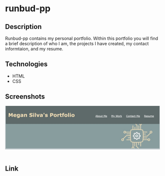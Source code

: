 # runbud-pp

## Description 
<p>
    Runbud-pp contains my personal portfolio. Within this portfolio you will find a brief description of who I am, the projects I have created, my contact informtaion, and my resume.
</p>

## Technologies 
<ul>
    <li> HTML
    <li> CSS
</ul>

## Screenshots
<img src="./assets/images/screenshot 1.jpg" alt="Header and h1 of my protfolio" />
<img src="" alt="" />
<img src="" alt="" />

## Link
<link> 
